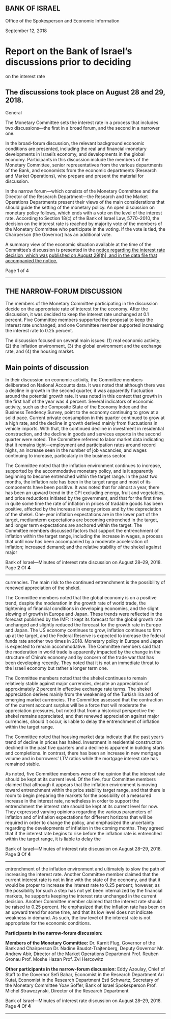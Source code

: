 ## BANK OF ISRAEL

Office of the Spokesperson and Economic Information

September 12, 2018

# Report on the Bank of Israel’s discussions prior to deciding
 on the interest rate

## The discussions took place on August 28 and 29, 2018.

 General

The Monetary Committee sets the interest rate in a process that includes two
discussions––the first in a broad forum, and the second in a narrower one.

In the broad-forum discussion, the relevant background economic conditions are
presented, including the real and financial-monetary developments in Israel’s
economy, and developments in the global economy. Participants in this discussion
include the members of the Monetary Committee, senior representatives from the
various departments of the Bank, and economists from the economic departments
(Research and Market Operations), who prepare and present the material for
discussion.

In the narrow forum—which consists of the Monetary Committee and the Director of
the Research Department—the Research and the Market Operations Departments
present their views of the main considerations that should guide the setting of the
monetary policy. An open discussion on monetary policy follows, which ends with a
vote on the level of the interest rate. According to Section 18(c) of the Bank of Israel
Law, 5770–2010, the decision on the interest rate is reached by majority vote of the
members of the Monetary Committee who participate in the voting. If the vote is tied,
the Chairperson (the Governor) has an additional vote.

A summary view of the economic situation available at the time of the Committee’s
discussion is presented in the [notice regarding the interest rate decision, which was](http://www.boi.org.il/en/NewsAndPublications/PressReleases/Pages/29-08-2018.aspx)
[published on August 29[th], and in the data file that accompanied the notice.](http://www.boi.org.il/en/NewsAndPublications/PressReleases/Documents/background%20data%20Interest%20Rate%20decision%2029.8.18.pptx)

Page 1 of 4


-----

## THE NARROW-FORUM DISCUSSION

The members of the Monetary Committee participating in the discussion decide on
the appropriate rate of interest for the economy. After the discussion, it was decided to
keep the interest rate unchanged at 0.1 percent. Five Committee members supported
the proposal to keep the interest rate unchanged, and one Committee member
supported increasing the interest rate to 0.25 percent.

The discussion focused on several main issues: (1) real economic activity; (2) the
inflation environment, (3) the global environment and the exchange rate, and (4) the
housing market.

## Main points of discussion

In their discussion on economic activity, the Committee members deliberated on
National Accounts data. It was noted that although there was a decline in growth in
the second quarter, it was apparently fluctuation around the potential growth rate. It
was noted in this context that growth in the first half of the year was 4 percent.
Several indicators of economic activity, such as the Composite State of the Economy
Index and the Business Tendency Survey, point to the economy continuing to grow at
a solid pace. Current private consumption in this quarter continued to grow at a high
rate, and the decline in growth derived mainly from fluctuations in vehicle imports.
With that, the continued decline in investment in residential construction, and the
decline in goods and services exports in the second quarter were noted. The
Committee referred to labor market data indicating that it remains tight—employment
and participation rates around record highs, an increase seen in the number of job
vacancies, and wages continuing to increase, particularly in the business sector.

The Committee noted that the inflation environment continues to increase, supported
by the accommodative monetary policy, and is it apparently beginning to become
entrenched within the target range. In the past two months, the inflation rate has been
in the target range and most of its components have been positive. It was noted that
for almost a year, there has been an upward trend in the CPI excluding energy, fruit
and vegetables, and price reductions initiated by the government, and that for the first
time in quite some time the rate of inflation in prices of tradable goods has been
positive, affected by the increase in energy prices and by the depreciation of the
shekel. One-year inflation expectations are in the lower part of the target, mediumterm expectations are becoming entrenched in the target, and longer term expectations
are anchored within the target. The Committee members discussed factors that
support the entrenchment of inflation within the target range, including the increase in
wages, a process that until now has been accompanied by a moderate acceleration of
inflation; increased demand; and the relative stability of the shekel against major

Bank of Israel—Minutes of interest rate discussion on August 28–29, 2018. Page **2** Of **4**


-----

currencies. The main risk to the continued entrenchment is the possibility of renewed
appreciation of the shekel.

The Committee members noted that the global economy is on a positive trend, despite
the moderation in the growth rate of world trade, the tightening of financial conditions
in developing economies, and the slight slowing of growth in Europe and Japan.
These trends were reflected in the forecast published by the IMF: It kept its forecast
for the global growth rate unchanged and slightly reduced the forecast for the growth
rate in Europe and Japan. The US economy continues to grow, inflation continues to
firm up at the target, and the Federal Reserve is expected to increase the federal funds
rate another two times in 2018. Monetary policy in Europe and Japan is expected to
remain accommodative. The Committee members said that the moderation in world
trade is apparently impacted by the change in the structure of China’s economy and
by concern of the trade war that has been developing recently. They noted that it is not
an immediate threat to the Israeli economy but rather a longer term one.

The Committee members noted that the shekel continues to remain relatively stable
against major currencies, despite an appreciation of approximately 2 percent in
effective exchange rate terms. The shekel appreciation derives mainly from the
weakening of the Turkish lira and of emerging market currencies. The Committee
assessed that the contraction of the current account surplus will be a force that will
moderate the appreciation pressures, but noted that from a historical perspective the
shekel remains appreciated, and that renewed appreciation against major currencies,
should it occur, is liable to delay the entrenchment of inflation within the target range.

The Committee noted that housing market data indicate that the past year’s trend of
decline in prices has halted. Investment in residential construction declined in the past
five quarters and a decline is apparent in building starts and completions. In contrast,
there has been an increase in new mortgage volume and in borrowers’ LTV ratios
while the mortgage interest rate has remained stable.

As noted, five Committee members were of the opinion that the interest rate should be
kept at its current level. Of the five, four Committee members claimed that although it
appears that the inflation environment is moving toward entrenchment within the
price stability target range, and that there is room to begin preparing the markets for
the possibility of a measured increase in the interest rate, nonetheless in order to
support the entrenchment the interest rate should be kept at its current level for now.
They expressed varying opinions regarding the various parameters of inflation and of
inflation expectations for different horizons that will be required in order to change
the policy, and emphasized the uncertainty regarding the developments of inflation in
the coming months. They agreed that if the interest rate begins to rise before the
inflation rate is entrenched within the target range, it is liable to delay the

Bank of Israel—Minutes of interest rate discussion on August 28–29, 2018. Page **3** Of **4**


-----

entrenchment of the inflation environment and ultimately to slow the path of
increasing the interest rate. Another Committee member claimed that the current
interest rate is not in line with the state of the economy, and that it would be proper to
increase the interest rate to 0.25 percent; however, as the possibility for such a step
has not yet been internalized by the financial markets, he supports keeping the interest
rate unchanged in the current decision. Another Committee member claimed that the
interest rate should be raised to 0.25 percent. He emphasized that the inflation rate has
been on an upward trend for some time, and that its low level does not indicate
weakness in demand. As such, the low level of the interest rate is not appropriate for
the economic conditions.

**Participants in the narrow-forum discussion:**

**Members of the Monetary Committee:**
Dr. Karnit Flug, Governor of the Bank and Chairperson
Dr. Nadine Baudot-Trajtenberg, Deputy Governor
Mr. Andrew Abir, Director of the Market Operations Department
Prof. Reuben Gronau
Prof. Moshe Hazan
Prof. Zvi Hercowitz

**Other participants in the narrow-forum discussion:**
Eddy Azoulay, Chief of Staff to the Governor
Sefi Bahar, Economist in the Research Department
Ari Kutai, Economist in the Research Department
Esti Schwartz, Secretary of the Monetary Committee
Yoav Soffer, Bank of Israel Spokesperson
Prof. Michel Strawczynski, Director of the Research Department

Bank of Israel—Minutes of interest rate discussion on August 28–29, 2018. Page **4** Of **4**


-----

